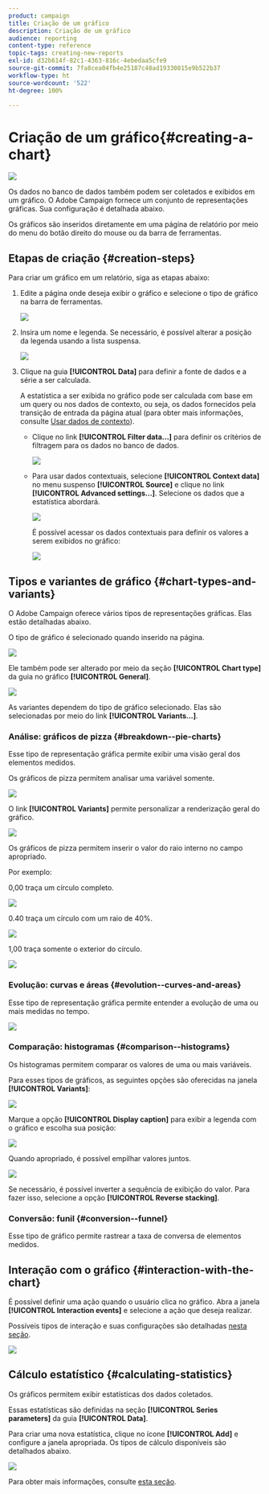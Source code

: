 ```yaml
---
product: campaign
title: Criação de um gráfico
description: Criação de um gráfico
audience: reporting
content-type: reference
topic-tags: creating-new-reports
exl-id: d32b614f-82c1-4363-816c-4ebedaa5cfe9
source-git-commit: 7fa8cea04fb4e25187c48ad19330815e9b522b37
workflow-type: ht
source-wordcount: '522'
ht-degree: 100%

---
```


# Criação de um gráfico{#creating-a-chart}

![](../../assets/common.svg)

Os dados no banco de dados também podem ser coletados e exibidos em um gráfico. O Adobe Campaign fornece um conjunto de representações gráficas. Sua configuração é detalhada abaixo.

Os gráficos são inseridos diretamente em uma página de relatório por meio do menu do botão direito do mouse ou da barra de ferramentas.

## Etapas de criação {#creation-steps}

Para criar um gráfico em um relatório, siga as etapas abaixo:

1. Edite a página onde deseja exibir o gráfico e selecione o tipo de gráfico na barra de ferramentas.

   ![](assets/s_advuser_report_page_activity_04.png)

1. Insira um nome e legenda. Se necessário, é possível alterar a posição da legenda usando a lista suspensa.

   ![](assets/s_ncs_advuser_report_wizard_018.png)

1. Clique na guia **[!UICONTROL Data]** para definir a fonte de dados e a série a ser calculada.

   A estatística a ser exibida no gráfico pode ser calculada com base em um query ou nos dados de contexto, ou seja, os dados fornecidos pela transição de entrada da página atual (para obter mais informações, consulte [Usar dados de contexto](../../reporting/using/using-the-context.md#using-context-data)).

   * Clique no link **[!UICONTROL Filter data...]** para definir os critérios de filtragem para os dados no banco de dados.

      ![](assets/reporting_graph_add_filter.png)

   * Para usar dados contextuais, selecione **[!UICONTROL Context data]** no menu suspenso **[!UICONTROL Source]** e clique no link **[!UICONTROL Advanced settings...]**. Selecione os dados que a estatística abordará.

      ![](assets/reporting_graph_from_context.png)

      É possível acessar os dados contextuais para definir os valores a serem exibidos no gráfico:

      ![](assets/reporting_graph_select-from_context.png)

## Tipos e variantes de gráfico {#chart-types-and-variants}

O Adobe Campaign oferece vários tipos de representações gráficas. Elas estão detalhadas abaixo.

O tipo de gráfico é selecionado quando inserido na página.

![](assets/s_advuser_report_page_activity_04.png)

Ele também pode ser alterado por meio da seção **[!UICONTROL Chart type]** da guia no gráfico **[!UICONTROL General]**.

![](assets/reporting_change_graph_type.png)

As variantes dependem do tipo de gráfico selecionado. Elas são selecionadas por meio do link **[!UICONTROL Variants...]**.

### Análise: gráficos de pizza {#breakdown--pie-charts}

Esse tipo de representação gráfica permite exibir uma visão geral dos elementos medidos.

Os gráficos de pizza permitem analisar uma variável somente.

![](assets/reporting_graph_type_sector_1.png)

O link **[!UICONTROL Variants]** permite personalizar a renderização geral do gráfico.

![](assets/reporting_graph_type_sector_2.png)

Os gráficos de pizza permitem inserir o valor do raio interno no campo apropriado.

Por exemplo:

0,00 traça um círculo completo.

![](assets/s_ncs_advuser_report_sector_exple1.png)

0.40 traça um círculo com um raio de 40%.

![](assets/s_ncs_advuser_report_sector_exple2.png)

1,00 traça somente o exterior do círculo.

![](assets/s_ncs_advuser_report_sector_exple3.png)

### Evolução: curvas e áreas {#evolution--curves-and-areas}

Esse tipo de representação gráfica permite entender a evolução de uma ou mais medidas no tempo.

![](assets/reporting_graph_type_curve.png)

### Comparação: histogramas {#comparison--histograms}

Os histogramas permitem comparar os valores de uma ou mais variáveis.

Para esses tipos de gráficos, as seguintes opções são oferecidas na janela **[!UICONTROL Variants]**:

![](assets/reporting_select_graph_var.png)

Marque a opção **[!UICONTROL Display caption]** para exibir a legenda com o gráfico e escolha sua posição:

![](assets/reporting_select_graph_legend.png)

Quando apropriado, é possível empilhar valores juntos.

![](assets/reporting_graph_type_histo.png)

Se necessário, é possível inverter a sequência de exibição do valor. Para fazer isso, selecione a opção **[!UICONTROL Reverse stacking]**.

### Conversão: funil {#conversion--funnel}

Esse tipo de gráfico permite rastrear a taxa de conversa de elementos medidos.

## Interação com o gráfico {#interaction-with-the-chart}

É possível definir uma ação quando o usuário clica no gráfico. Abra a janela **[!UICONTROL Interaction events]** e selecione a ação que deseja realizar.

Possíveis tipos de interação e suas configurações são detalhadas [nesta seção](../../web/using/static-elements-in-a-web-form.md#inserting-html-content).

![](assets/s_ncs_advuser_report_wizard_017.png)

## Cálculo estatístico {#calculating-statistics}

Os gráficos permitem exibir estatísticas dos dados coletados.

Essas estatísticas são definidas na seção **[!UICONTROL Series parameters]** da guia **[!UICONTROL Data]**.

Para criar uma nova estatística, clique no ícone **[!UICONTROL Add]** e configure a janela apropriada. Os tipos de cálculo disponíveis são detalhados abaixo.

![](assets/reporting_add_statistics.png)

Para obter mais informações, consulte [esta seção](../../reporting/using/using-the-descriptive-analysis-wizard.md#statistics-calculation).

